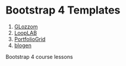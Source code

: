 ﻿# Bootstrap 4 Templates

1. [GLozzom](https://tjmukurumbira.github.io/bootstrap4/glozzom/index.html)
2. [LoopLAB](https://tjmukurumbira.github.io/bootstrap4/LoopLAB/index.htm)
3. [PortfolioGrid](https://tjmukurumbira.github.io/bootstrap4/PortfolioGrid/index.htm)
4. [blogen](https://tjmukurumbira.github.io/bootstrap4/blogen/index.htm)

Bootstrap 4 course lessons